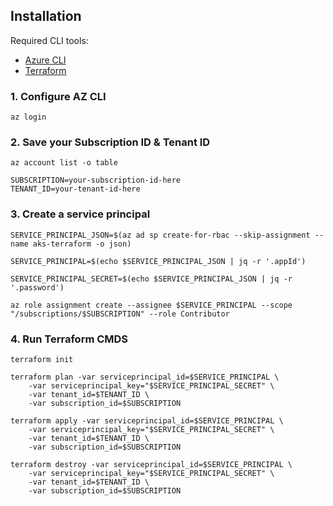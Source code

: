 
## Installation

Required CLI tools:

- [Azure CLI](https://learn.microsoft.com/en-us/cli/azure/install-azure-cli)
- [Terraform](https://developer.hashicorp.com/terraform/install)

### 1. Configure AZ CLI
```
az login
```

### 2. Save your Subscription ID & Tenant ID

```
az account list -o table
```
```
SUBSCRIPTION=your-subscription-id-here
TENANT_ID=your-tenant-id-here
```

### 3. Create a service principal

```
SERVICE_PRINCIPAL_JSON=$(az ad sp create-for-rbac --skip-assignment --name aks-terraform -o json)
```
```
SERVICE_PRINCIPAL=$(echo $SERVICE_PRINCIPAL_JSON | jq -r '.appId')
```
```
SERVICE_PRINCIPAL_SECRET=$(echo $SERVICE_PRINCIPAL_JSON | jq -r '.password')
```
```
az role assignment create --assignee $SERVICE_PRINCIPAL --scope "/subscriptions/$SUBSCRIPTION" --role Contributor
```
### 4. Run Terraform CMDS

```
terraform init
```

```
terraform plan -var serviceprincipal_id=$SERVICE_PRINCIPAL \
    -var serviceprincipal_key="$SERVICE_PRINCIPAL_SECRET" \
    -var tenant_id=$TENANT_ID \
    -var subscription_id=$SUBSCRIPTION
```

```
terraform apply -var serviceprincipal_id=$SERVICE_PRINCIPAL \
    -var serviceprincipal_key="$SERVICE_PRINCIPAL_SECRET" \
    -var tenant_id=$TENANT_ID \
    -var subscription_id=$SUBSCRIPTION
```
```
terraform destroy -var serviceprincipal_id=$SERVICE_PRINCIPAL \
    -var serviceprincipal_key="$SERVICE_PRINCIPAL_SECRET" \
    -var tenant_id=$TENANT_ID \
    -var subscription_id=$SUBSCRIPTION
```